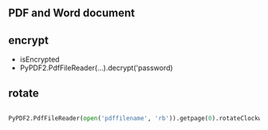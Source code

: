 ## PDF and Word document

encrypt
---
* isEncrypted
* PyPDF2.PdfFileReader(...).decrypt('password)

rotate
---
```python

PyPDF2.PdfFileReader(open('pdffilename', 'rb')).getpage(0).rotateClockwise(90)
```
